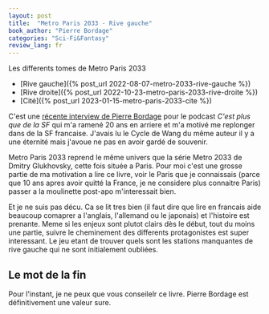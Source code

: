 ```yaml
---
layout: post
title:  "Metro Paris 2033 - Rive gauche"
book_author: "Pierre Bordage"
categories: "Sci-Fi&Fantasy"
review_lang: fr
---
```


Les differents tomes de Metro Paris 2033
- [Rive gauche]({% post_url 2022-08-07-metro-2033-rive-gauche %})
- [Rive droite]({% post_url 2022-10-23-metro-paris-2033-rive-droite %})
- [Cité]({% post_url 2023-01-15-metro-paris-2033-cite %})

C'est une [récente interview de Pierre Bordage](https://podcast.ausha.co/c-est-plus-que-de-la-sf/metro-paris-2033-pierre-bordage-122) pour le podcast *C'est plus que de la SF* qui m'a ramené 20 ans en arriere et m'a motivé me replonger dans de la SF francaise. J'avais lu le Cycle de Wang du même auteur il y a une éternité mais j'avoue ne pas en avoir gardé de souvenir.

Metro Paris 2033 reprend le même univers que la série Metro 2033 de Dmitry Glukhovsky, cette fois située a Paris. Pour moi c'est une grosse partie de ma motivation a lire ce livre, voir le Paris que je connaissais (parce que 10 ans apres avoir quitté la France, je ne considere plus connaitre Paris) passer a la moulinette post-apo m'interessait bien.

Et je ne suis pas décu. Ca se lit tres bien (il faut dire que lire en francais aide beaucoup comaprer a l'anglais, l'allemand ou le japonais) et l'histoire est prenante. Meme si les enjeux sont plutot clairs dès le début, tout du moins une partie, suivre le cheminement des differents protagonistes est super interessant. Le jeu etant de trouver quels sont les stations manquantes de rive gauche qui ne sont initialement oubliées.

## Le mot de la fin

Pour l'instant, je ne peux que vous conseilelr ce livre. Pierre Bordage est définitivement une valeur sure.